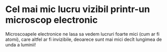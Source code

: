 # Cel mai mic lucru vizibil printr-un microscop electronic

Microscoapele electronice ne lasa sa vedem lucruri foarte mici (cum ar fi
atomi), care altfel ar fi invizibile, deoarece sunt mai mici decît lungimea de
unda a luminii!
